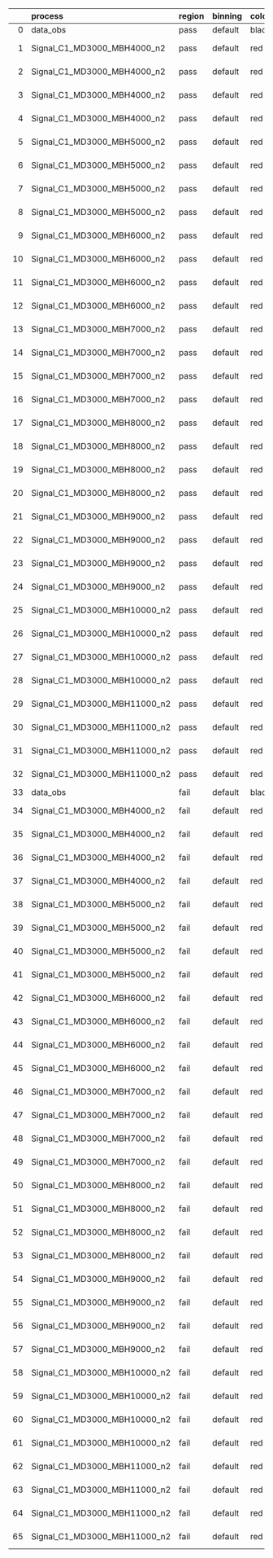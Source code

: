 |    | process                      | region   | binning   | color   | process_type   |   scale | variation   | source_filename                                                       | source_histname    | alias                        | title     |   combine_idx |     lnN |   shapes | syst_type   | direction   | variation_alias   |
|---:|:-----------------------------|:---------|:----------|:--------|:---------------|--------:|:------------|:----------------------------------------------------------------------|:-------------------|:-----------------------------|:----------|--------------:|--------:|---------:|:------------|:------------|:------------------|
|  0 | data_obs                     | pass     | default   | black   | DATA           |       1 | nominal     | ./histograms_for_2DAlphabet_v18//BH_Data.root                         | hpass              | Data                         | Data      |           nan | nan     |      nan | nan         | nan         | nan               |
|  1 | Signal_C1_MD3000_MBH4000_n2  | pass     | default   | red     | SIGNAL         |       1 | lumi        | ./histograms_for_2DAlphabet_v18//BH_Signal_C1_MD3000_MBH4000_n2.root  | hpass              | Signal_C1_MD3000_MBH4000_n2  | BH signal |           nan |   1.016 |      nan | lnN         | nan         | nan               |
|  2 | Signal_C1_MD3000_MBH4000_n2  | pass     | default   | red     | SIGNAL         |       1 | SVM         | ./histograms_for_2DAlphabet_v18//BH_Signal_C1_MD3000_MBH4000_n2.root  | hpass_SVMsyst_up   | Signal_C1_MD3000_MBH4000_n2  | BH signal |           nan | nan     |        1 | shapes      | Up          | SVMsyst           |
|  3 | Signal_C1_MD3000_MBH4000_n2  | pass     | default   | red     | SIGNAL         |       1 | SVM         | ./histograms_for_2DAlphabet_v18//BH_Signal_C1_MD3000_MBH4000_n2.root  | hpass_SVMsyst_down | Signal_C1_MD3000_MBH4000_n2  | BH signal |           nan | nan     |        1 | shapes      | Down        | SVMsyst           |
|  4 | Signal_C1_MD3000_MBH4000_n2  | pass     | default   | red     | SIGNAL         |       1 | nominal     | ./histograms_for_2DAlphabet_v18//BH_Signal_C1_MD3000_MBH4000_n2.root  | hpass              | Signal_C1_MD3000_MBH4000_n2  | BH signal |           nan | nan     |      nan | nan         | nan         | nan               |
|  5 | Signal_C1_MD3000_MBH5000_n2  | pass     | default   | red     | SIGNAL         |       1 | lumi        | ./histograms_for_2DAlphabet_v18//BH_Signal_C1_MD3000_MBH5000_n2.root  | hpass              | Signal_C1_MD3000_MBH5000_n2  | BH signal |           nan |   1.016 |      nan | lnN         | nan         | nan               |
|  6 | Signal_C1_MD3000_MBH5000_n2  | pass     | default   | red     | SIGNAL         |       1 | SVM         | ./histograms_for_2DAlphabet_v18//BH_Signal_C1_MD3000_MBH5000_n2.root  | hpass_SVMsyst_up   | Signal_C1_MD3000_MBH5000_n2  | BH signal |           nan | nan     |        1 | shapes      | Up          | SVMsyst           |
|  7 | Signal_C1_MD3000_MBH5000_n2  | pass     | default   | red     | SIGNAL         |       1 | SVM         | ./histograms_for_2DAlphabet_v18//BH_Signal_C1_MD3000_MBH5000_n2.root  | hpass_SVMsyst_down | Signal_C1_MD3000_MBH5000_n2  | BH signal |           nan | nan     |        1 | shapes      | Down        | SVMsyst           |
|  8 | Signal_C1_MD3000_MBH5000_n2  | pass     | default   | red     | SIGNAL         |       1 | nominal     | ./histograms_for_2DAlphabet_v18//BH_Signal_C1_MD3000_MBH5000_n2.root  | hpass              | Signal_C1_MD3000_MBH5000_n2  | BH signal |           nan | nan     |      nan | nan         | nan         | nan               |
|  9 | Signal_C1_MD3000_MBH6000_n2  | pass     | default   | red     | SIGNAL         |       1 | lumi        | ./histograms_for_2DAlphabet_v18//BH_Signal_C1_MD3000_MBH6000_n2.root  | hpass              | Signal_C1_MD3000_MBH6000_n2  | BH signal |           nan |   1.016 |      nan | lnN         | nan         | nan               |
| 10 | Signal_C1_MD3000_MBH6000_n2  | pass     | default   | red     | SIGNAL         |       1 | SVM         | ./histograms_for_2DAlphabet_v18//BH_Signal_C1_MD3000_MBH6000_n2.root  | hpass_SVMsyst_up   | Signal_C1_MD3000_MBH6000_n2  | BH signal |           nan | nan     |        1 | shapes      | Up          | SVMsyst           |
| 11 | Signal_C1_MD3000_MBH6000_n2  | pass     | default   | red     | SIGNAL         |       1 | SVM         | ./histograms_for_2DAlphabet_v18//BH_Signal_C1_MD3000_MBH6000_n2.root  | hpass_SVMsyst_down | Signal_C1_MD3000_MBH6000_n2  | BH signal |           nan | nan     |        1 | shapes      | Down        | SVMsyst           |
| 12 | Signal_C1_MD3000_MBH6000_n2  | pass     | default   | red     | SIGNAL         |       1 | nominal     | ./histograms_for_2DAlphabet_v18//BH_Signal_C1_MD3000_MBH6000_n2.root  | hpass              | Signal_C1_MD3000_MBH6000_n2  | BH signal |           nan | nan     |      nan | nan         | nan         | nan               |
| 13 | Signal_C1_MD3000_MBH7000_n2  | pass     | default   | red     | SIGNAL         |       1 | lumi        | ./histograms_for_2DAlphabet_v18//BH_Signal_C1_MD3000_MBH7000_n2.root  | hpass              | Signal_C1_MD3000_MBH7000_n2  | BH signal |           nan |   1.016 |      nan | lnN         | nan         | nan               |
| 14 | Signal_C1_MD3000_MBH7000_n2  | pass     | default   | red     | SIGNAL         |       1 | SVM         | ./histograms_for_2DAlphabet_v18//BH_Signal_C1_MD3000_MBH7000_n2.root  | hpass_SVMsyst_up   | Signal_C1_MD3000_MBH7000_n2  | BH signal |           nan | nan     |        1 | shapes      | Up          | SVMsyst           |
| 15 | Signal_C1_MD3000_MBH7000_n2  | pass     | default   | red     | SIGNAL         |       1 | SVM         | ./histograms_for_2DAlphabet_v18//BH_Signal_C1_MD3000_MBH7000_n2.root  | hpass_SVMsyst_down | Signal_C1_MD3000_MBH7000_n2  | BH signal |           nan | nan     |        1 | shapes      | Down        | SVMsyst           |
| 16 | Signal_C1_MD3000_MBH7000_n2  | pass     | default   | red     | SIGNAL         |       1 | nominal     | ./histograms_for_2DAlphabet_v18//BH_Signal_C1_MD3000_MBH7000_n2.root  | hpass              | Signal_C1_MD3000_MBH7000_n2  | BH signal |           nan | nan     |      nan | nan         | nan         | nan               |
| 17 | Signal_C1_MD3000_MBH8000_n2  | pass     | default   | red     | SIGNAL         |       1 | lumi        | ./histograms_for_2DAlphabet_v18//BH_Signal_C1_MD3000_MBH8000_n2.root  | hpass              | Signal_C1_MD3000_MBH8000_n2  | BH signal |           nan |   1.016 |      nan | lnN         | nan         | nan               |
| 18 | Signal_C1_MD3000_MBH8000_n2  | pass     | default   | red     | SIGNAL         |       1 | SVM         | ./histograms_for_2DAlphabet_v18//BH_Signal_C1_MD3000_MBH8000_n2.root  | hpass_SVMsyst_up   | Signal_C1_MD3000_MBH8000_n2  | BH signal |           nan | nan     |        1 | shapes      | Up          | SVMsyst           |
| 19 | Signal_C1_MD3000_MBH8000_n2  | pass     | default   | red     | SIGNAL         |       1 | SVM         | ./histograms_for_2DAlphabet_v18//BH_Signal_C1_MD3000_MBH8000_n2.root  | hpass_SVMsyst_down | Signal_C1_MD3000_MBH8000_n2  | BH signal |           nan | nan     |        1 | shapes      | Down        | SVMsyst           |
| 20 | Signal_C1_MD3000_MBH8000_n2  | pass     | default   | red     | SIGNAL         |       1 | nominal     | ./histograms_for_2DAlphabet_v18//BH_Signal_C1_MD3000_MBH8000_n2.root  | hpass              | Signal_C1_MD3000_MBH8000_n2  | BH signal |           nan | nan     |      nan | nan         | nan         | nan               |
| 21 | Signal_C1_MD3000_MBH9000_n2  | pass     | default   | red     | SIGNAL         |       1 | lumi        | ./histograms_for_2DAlphabet_v18//BH_Signal_C1_MD3000_MBH9000_n2.root  | hpass              | Signal_C1_MD3000_MBH9000_n2  | BH signal |           nan |   1.016 |      nan | lnN         | nan         | nan               |
| 22 | Signal_C1_MD3000_MBH9000_n2  | pass     | default   | red     | SIGNAL         |       1 | SVM         | ./histograms_for_2DAlphabet_v18//BH_Signal_C1_MD3000_MBH9000_n2.root  | hpass_SVMsyst_up   | Signal_C1_MD3000_MBH9000_n2  | BH signal |           nan | nan     |        1 | shapes      | Up          | SVMsyst           |
| 23 | Signal_C1_MD3000_MBH9000_n2  | pass     | default   | red     | SIGNAL         |       1 | SVM         | ./histograms_for_2DAlphabet_v18//BH_Signal_C1_MD3000_MBH9000_n2.root  | hpass_SVMsyst_down | Signal_C1_MD3000_MBH9000_n2  | BH signal |           nan | nan     |        1 | shapes      | Down        | SVMsyst           |
| 24 | Signal_C1_MD3000_MBH9000_n2  | pass     | default   | red     | SIGNAL         |       1 | nominal     | ./histograms_for_2DAlphabet_v18//BH_Signal_C1_MD3000_MBH9000_n2.root  | hpass              | Signal_C1_MD3000_MBH9000_n2  | BH signal |           nan | nan     |      nan | nan         | nan         | nan               |
| 25 | Signal_C1_MD3000_MBH10000_n2 | pass     | default   | red     | SIGNAL         |       1 | lumi        | ./histograms_for_2DAlphabet_v18//BH_Signal_C1_MD3000_MBH10000_n2.root | hpass              | Signal_C1_MD3000_MBH10000_n2 | BH signal |           nan |   1.016 |      nan | lnN         | nan         | nan               |
| 26 | Signal_C1_MD3000_MBH10000_n2 | pass     | default   | red     | SIGNAL         |       1 | SVM         | ./histograms_for_2DAlphabet_v18//BH_Signal_C1_MD3000_MBH10000_n2.root | hpass_SVMsyst_up   | Signal_C1_MD3000_MBH10000_n2 | BH signal |           nan | nan     |        1 | shapes      | Up          | SVMsyst           |
| 27 | Signal_C1_MD3000_MBH10000_n2 | pass     | default   | red     | SIGNAL         |       1 | SVM         | ./histograms_for_2DAlphabet_v18//BH_Signal_C1_MD3000_MBH10000_n2.root | hpass_SVMsyst_down | Signal_C1_MD3000_MBH10000_n2 | BH signal |           nan | nan     |        1 | shapes      | Down        | SVMsyst           |
| 28 | Signal_C1_MD3000_MBH10000_n2 | pass     | default   | red     | SIGNAL         |       1 | nominal     | ./histograms_for_2DAlphabet_v18//BH_Signal_C1_MD3000_MBH10000_n2.root | hpass              | Signal_C1_MD3000_MBH10000_n2 | BH signal |           nan | nan     |      nan | nan         | nan         | nan               |
| 29 | Signal_C1_MD3000_MBH11000_n2 | pass     | default   | red     | SIGNAL         |       1 | lumi        | ./histograms_for_2DAlphabet_v18//BH_Signal_C1_MD3000_MBH11000_n2.root | hpass              | Signal_C1_MD3000_MBH11000_n2 | BH signal |           nan |   1.016 |      nan | lnN         | nan         | nan               |
| 30 | Signal_C1_MD3000_MBH11000_n2 | pass     | default   | red     | SIGNAL         |       1 | SVM         | ./histograms_for_2DAlphabet_v18//BH_Signal_C1_MD3000_MBH11000_n2.root | hpass_SVMsyst_up   | Signal_C1_MD3000_MBH11000_n2 | BH signal |           nan | nan     |        1 | shapes      | Up          | SVMsyst           |
| 31 | Signal_C1_MD3000_MBH11000_n2 | pass     | default   | red     | SIGNAL         |       1 | SVM         | ./histograms_for_2DAlphabet_v18//BH_Signal_C1_MD3000_MBH11000_n2.root | hpass_SVMsyst_down | Signal_C1_MD3000_MBH11000_n2 | BH signal |           nan | nan     |        1 | shapes      | Down        | SVMsyst           |
| 32 | Signal_C1_MD3000_MBH11000_n2 | pass     | default   | red     | SIGNAL         |       1 | nominal     | ./histograms_for_2DAlphabet_v18//BH_Signal_C1_MD3000_MBH11000_n2.root | hpass              | Signal_C1_MD3000_MBH11000_n2 | BH signal |           nan | nan     |      nan | nan         | nan         | nan               |
| 33 | data_obs                     | fail     | default   | black   | DATA           |       1 | nominal     | ./histograms_for_2DAlphabet_v18//BH_Data.root                         | hfail              | Data                         | Data      |           nan | nan     |      nan | nan         | nan         | nan               |
| 34 | Signal_C1_MD3000_MBH4000_n2  | fail     | default   | red     | SIGNAL         |       1 | lumi        | ./histograms_for_2DAlphabet_v18//BH_Signal_C1_MD3000_MBH4000_n2.root  | hfail              | Signal_C1_MD3000_MBH4000_n2  | BH signal |           nan |   1.016 |      nan | lnN         | nan         | nan               |
| 35 | Signal_C1_MD3000_MBH4000_n2  | fail     | default   | red     | SIGNAL         |       1 | SVM         | ./histograms_for_2DAlphabet_v18//BH_Signal_C1_MD3000_MBH4000_n2.root  | hfail_SVMsyst_up   | Signal_C1_MD3000_MBH4000_n2  | BH signal |           nan | nan     |        1 | shapes      | Up          | SVMsyst           |
| 36 | Signal_C1_MD3000_MBH4000_n2  | fail     | default   | red     | SIGNAL         |       1 | SVM         | ./histograms_for_2DAlphabet_v18//BH_Signal_C1_MD3000_MBH4000_n2.root  | hfail_SVMsyst_down | Signal_C1_MD3000_MBH4000_n2  | BH signal |           nan | nan     |        1 | shapes      | Down        | SVMsyst           |
| 37 | Signal_C1_MD3000_MBH4000_n2  | fail     | default   | red     | SIGNAL         |       1 | nominal     | ./histograms_for_2DAlphabet_v18//BH_Signal_C1_MD3000_MBH4000_n2.root  | hfail              | Signal_C1_MD3000_MBH4000_n2  | BH signal |           nan | nan     |      nan | nan         | nan         | nan               |
| 38 | Signal_C1_MD3000_MBH5000_n2  | fail     | default   | red     | SIGNAL         |       1 | lumi        | ./histograms_for_2DAlphabet_v18//BH_Signal_C1_MD3000_MBH5000_n2.root  | hfail              | Signal_C1_MD3000_MBH5000_n2  | BH signal |           nan |   1.016 |      nan | lnN         | nan         | nan               |
| 39 | Signal_C1_MD3000_MBH5000_n2  | fail     | default   | red     | SIGNAL         |       1 | SVM         | ./histograms_for_2DAlphabet_v18//BH_Signal_C1_MD3000_MBH5000_n2.root  | hfail_SVMsyst_up   | Signal_C1_MD3000_MBH5000_n2  | BH signal |           nan | nan     |        1 | shapes      | Up          | SVMsyst           |
| 40 | Signal_C1_MD3000_MBH5000_n2  | fail     | default   | red     | SIGNAL         |       1 | SVM         | ./histograms_for_2DAlphabet_v18//BH_Signal_C1_MD3000_MBH5000_n2.root  | hfail_SVMsyst_down | Signal_C1_MD3000_MBH5000_n2  | BH signal |           nan | nan     |        1 | shapes      | Down        | SVMsyst           |
| 41 | Signal_C1_MD3000_MBH5000_n2  | fail     | default   | red     | SIGNAL         |       1 | nominal     | ./histograms_for_2DAlphabet_v18//BH_Signal_C1_MD3000_MBH5000_n2.root  | hfail              | Signal_C1_MD3000_MBH5000_n2  | BH signal |           nan | nan     |      nan | nan         | nan         | nan               |
| 42 | Signal_C1_MD3000_MBH6000_n2  | fail     | default   | red     | SIGNAL         |       1 | lumi        | ./histograms_for_2DAlphabet_v18//BH_Signal_C1_MD3000_MBH6000_n2.root  | hfail              | Signal_C1_MD3000_MBH6000_n2  | BH signal |           nan |   1.016 |      nan | lnN         | nan         | nan               |
| 43 | Signal_C1_MD3000_MBH6000_n2  | fail     | default   | red     | SIGNAL         |       1 | SVM         | ./histograms_for_2DAlphabet_v18//BH_Signal_C1_MD3000_MBH6000_n2.root  | hfail_SVMsyst_up   | Signal_C1_MD3000_MBH6000_n2  | BH signal |           nan | nan     |        1 | shapes      | Up          | SVMsyst           |
| 44 | Signal_C1_MD3000_MBH6000_n2  | fail     | default   | red     | SIGNAL         |       1 | SVM         | ./histograms_for_2DAlphabet_v18//BH_Signal_C1_MD3000_MBH6000_n2.root  | hfail_SVMsyst_down | Signal_C1_MD3000_MBH6000_n2  | BH signal |           nan | nan     |        1 | shapes      | Down        | SVMsyst           |
| 45 | Signal_C1_MD3000_MBH6000_n2  | fail     | default   | red     | SIGNAL         |       1 | nominal     | ./histograms_for_2DAlphabet_v18//BH_Signal_C1_MD3000_MBH6000_n2.root  | hfail              | Signal_C1_MD3000_MBH6000_n2  | BH signal |           nan | nan     |      nan | nan         | nan         | nan               |
| 46 | Signal_C1_MD3000_MBH7000_n2  | fail     | default   | red     | SIGNAL         |       1 | lumi        | ./histograms_for_2DAlphabet_v18//BH_Signal_C1_MD3000_MBH7000_n2.root  | hfail              | Signal_C1_MD3000_MBH7000_n2  | BH signal |           nan |   1.016 |      nan | lnN         | nan         | nan               |
| 47 | Signal_C1_MD3000_MBH7000_n2  | fail     | default   | red     | SIGNAL         |       1 | SVM         | ./histograms_for_2DAlphabet_v18//BH_Signal_C1_MD3000_MBH7000_n2.root  | hfail_SVMsyst_up   | Signal_C1_MD3000_MBH7000_n2  | BH signal |           nan | nan     |        1 | shapes      | Up          | SVMsyst           |
| 48 | Signal_C1_MD3000_MBH7000_n2  | fail     | default   | red     | SIGNAL         |       1 | SVM         | ./histograms_for_2DAlphabet_v18//BH_Signal_C1_MD3000_MBH7000_n2.root  | hfail_SVMsyst_down | Signal_C1_MD3000_MBH7000_n2  | BH signal |           nan | nan     |        1 | shapes      | Down        | SVMsyst           |
| 49 | Signal_C1_MD3000_MBH7000_n2  | fail     | default   | red     | SIGNAL         |       1 | nominal     | ./histograms_for_2DAlphabet_v18//BH_Signal_C1_MD3000_MBH7000_n2.root  | hfail              | Signal_C1_MD3000_MBH7000_n2  | BH signal |           nan | nan     |      nan | nan         | nan         | nan               |
| 50 | Signal_C1_MD3000_MBH8000_n2  | fail     | default   | red     | SIGNAL         |       1 | lumi        | ./histograms_for_2DAlphabet_v18//BH_Signal_C1_MD3000_MBH8000_n2.root  | hfail              | Signal_C1_MD3000_MBH8000_n2  | BH signal |           nan |   1.016 |      nan | lnN         | nan         | nan               |
| 51 | Signal_C1_MD3000_MBH8000_n2  | fail     | default   | red     | SIGNAL         |       1 | SVM         | ./histograms_for_2DAlphabet_v18//BH_Signal_C1_MD3000_MBH8000_n2.root  | hfail_SVMsyst_up   | Signal_C1_MD3000_MBH8000_n2  | BH signal |           nan | nan     |        1 | shapes      | Up          | SVMsyst           |
| 52 | Signal_C1_MD3000_MBH8000_n2  | fail     | default   | red     | SIGNAL         |       1 | SVM         | ./histograms_for_2DAlphabet_v18//BH_Signal_C1_MD3000_MBH8000_n2.root  | hfail_SVMsyst_down | Signal_C1_MD3000_MBH8000_n2  | BH signal |           nan | nan     |        1 | shapes      | Down        | SVMsyst           |
| 53 | Signal_C1_MD3000_MBH8000_n2  | fail     | default   | red     | SIGNAL         |       1 | nominal     | ./histograms_for_2DAlphabet_v18//BH_Signal_C1_MD3000_MBH8000_n2.root  | hfail              | Signal_C1_MD3000_MBH8000_n2  | BH signal |           nan | nan     |      nan | nan         | nan         | nan               |
| 54 | Signal_C1_MD3000_MBH9000_n2  | fail     | default   | red     | SIGNAL         |       1 | lumi        | ./histograms_for_2DAlphabet_v18//BH_Signal_C1_MD3000_MBH9000_n2.root  | hfail              | Signal_C1_MD3000_MBH9000_n2  | BH signal |           nan |   1.016 |      nan | lnN         | nan         | nan               |
| 55 | Signal_C1_MD3000_MBH9000_n2  | fail     | default   | red     | SIGNAL         |       1 | SVM         | ./histograms_for_2DAlphabet_v18//BH_Signal_C1_MD3000_MBH9000_n2.root  | hfail_SVMsyst_up   | Signal_C1_MD3000_MBH9000_n2  | BH signal |           nan | nan     |        1 | shapes      | Up          | SVMsyst           |
| 56 | Signal_C1_MD3000_MBH9000_n2  | fail     | default   | red     | SIGNAL         |       1 | SVM         | ./histograms_for_2DAlphabet_v18//BH_Signal_C1_MD3000_MBH9000_n2.root  | hfail_SVMsyst_down | Signal_C1_MD3000_MBH9000_n2  | BH signal |           nan | nan     |        1 | shapes      | Down        | SVMsyst           |
| 57 | Signal_C1_MD3000_MBH9000_n2  | fail     | default   | red     | SIGNAL         |       1 | nominal     | ./histograms_for_2DAlphabet_v18//BH_Signal_C1_MD3000_MBH9000_n2.root  | hfail              | Signal_C1_MD3000_MBH9000_n2  | BH signal |           nan | nan     |      nan | nan         | nan         | nan               |
| 58 | Signal_C1_MD3000_MBH10000_n2 | fail     | default   | red     | SIGNAL         |       1 | lumi        | ./histograms_for_2DAlphabet_v18//BH_Signal_C1_MD3000_MBH10000_n2.root | hfail              | Signal_C1_MD3000_MBH10000_n2 | BH signal |           nan |   1.016 |      nan | lnN         | nan         | nan               |
| 59 | Signal_C1_MD3000_MBH10000_n2 | fail     | default   | red     | SIGNAL         |       1 | SVM         | ./histograms_for_2DAlphabet_v18//BH_Signal_C1_MD3000_MBH10000_n2.root | hfail_SVMsyst_up   | Signal_C1_MD3000_MBH10000_n2 | BH signal |           nan | nan     |        1 | shapes      | Up          | SVMsyst           |
| 60 | Signal_C1_MD3000_MBH10000_n2 | fail     | default   | red     | SIGNAL         |       1 | SVM         | ./histograms_for_2DAlphabet_v18//BH_Signal_C1_MD3000_MBH10000_n2.root | hfail_SVMsyst_down | Signal_C1_MD3000_MBH10000_n2 | BH signal |           nan | nan     |        1 | shapes      | Down        | SVMsyst           |
| 61 | Signal_C1_MD3000_MBH10000_n2 | fail     | default   | red     | SIGNAL         |       1 | nominal     | ./histograms_for_2DAlphabet_v18//BH_Signal_C1_MD3000_MBH10000_n2.root | hfail              | Signal_C1_MD3000_MBH10000_n2 | BH signal |           nan | nan     |      nan | nan         | nan         | nan               |
| 62 | Signal_C1_MD3000_MBH11000_n2 | fail     | default   | red     | SIGNAL         |       1 | lumi        | ./histograms_for_2DAlphabet_v18//BH_Signal_C1_MD3000_MBH11000_n2.root | hfail              | Signal_C1_MD3000_MBH11000_n2 | BH signal |           nan |   1.016 |      nan | lnN         | nan         | nan               |
| 63 | Signal_C1_MD3000_MBH11000_n2 | fail     | default   | red     | SIGNAL         |       1 | SVM         | ./histograms_for_2DAlphabet_v18//BH_Signal_C1_MD3000_MBH11000_n2.root | hfail_SVMsyst_up   | Signal_C1_MD3000_MBH11000_n2 | BH signal |           nan | nan     |        1 | shapes      | Up          | SVMsyst           |
| 64 | Signal_C1_MD3000_MBH11000_n2 | fail     | default   | red     | SIGNAL         |       1 | SVM         | ./histograms_for_2DAlphabet_v18//BH_Signal_C1_MD3000_MBH11000_n2.root | hfail_SVMsyst_down | Signal_C1_MD3000_MBH11000_n2 | BH signal |           nan | nan     |        1 | shapes      | Down        | SVMsyst           |
| 65 | Signal_C1_MD3000_MBH11000_n2 | fail     | default   | red     | SIGNAL         |       1 | nominal     | ./histograms_for_2DAlphabet_v18//BH_Signal_C1_MD3000_MBH11000_n2.root | hfail              | Signal_C1_MD3000_MBH11000_n2 | BH signal |           nan | nan     |      nan | nan         | nan         | nan               |